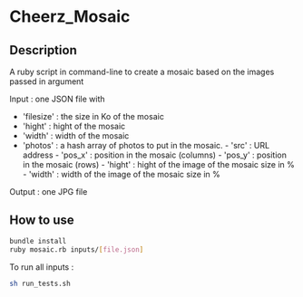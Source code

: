 # Cheerz_Mosaic

## Description ##

A ruby script in command-line to create a mosaic based on the images passed in argument

Input : one JSON file with
 - 'filesize' : the size in Ko of the mosaic
 - 'hight' : hight of the mosaic
 - 'width' : width of the mosaic
 - 'photos' : a hash array of photos to put in the mosaic.
		- 'src' : URL address
		- 'pos_x' : position in the mosaic (columns)
		- 'pos_y' : position in the mosaic (rows)
		- 'hight' : hight of the image of the mosaic size in %
		- 'width' : width of the image of the mosaic size in %

Output : one JPG file

## How to use ##

```bash
bundle install
ruby mosaic.rb inputs/[file.json]
```

To run all inputs :
```bash
sh run_tests.sh
```
